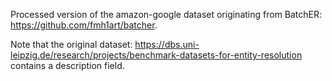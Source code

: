 Processed version of the amazon-google dataset originating from BatchER: https://github.com/fmh1art/batcher.

Note that the original dataset: https://dbs.uni-leipzig.de/research/projects/benchmark-datasets-for-entity-resolution contains a description field.
